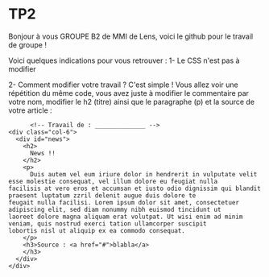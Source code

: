 # TP2
Bonjour à vous GROUPE B2 de MMI de Lens, voici le github pour le travail de groupe !

Voici quelques indications pour vous retrouver : 
 1- Le CSS n'est pas à modifier
 
 2- Comment modifier votre travail ? 
      C'est simple !
      Vous allez voir une répétition du même code, vous avez juste à modifier le 
      commentaire par votre nom, modifier le h2 (titre) ainsi que le paragraphe (p) 
      et la source de votre article : 
      
      
      
          <!-- Travail de : ______________ -->
    <div class="col-6">
      <div id="news">
        <h2>
          News !!
        </h2>
        <p>
          Duis autem vel eum iriure dolor in hendrerit in vulputate velit esse molestie consequat, vel illum dolore eu feugiat nulla               facilisis at vero eros et accumsan et iusto odio dignissim qui blandit praesent luptatum zzril delenit augue duis dolore te             feugait nulla facilisi. Lorem ipsum dolor sit amet, consectetuer adipiscing elit, sed diam nonummy nibh euismod tincidunt ut             laoreet dolore magna aliquam erat volutpat. Ut wisi enim ad minim veniam, quis nostrud exerci tation ullamcorper suscipit               lobortis nisl ut aliquip ex ea commodo consequat.
        </p>
        <h3>Source : <a href="#">blabla</a>
        </h3>
      </div>
    </div>
